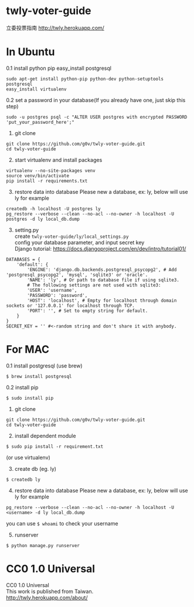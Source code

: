 twly-voter-guide
================

立委投票指南 http://twly.herokuapp.com/     

In Ubuntu
=================
0.1 install python pip easy_install postgresql         
```
sudo apt-get install python-pip python-dev python-setuptools postgresql     
easy_install virtualenv
```
0.2 set a password in your database(If you already have one, just skip this step) 
```
sudo -u postgres psql -c "ALTER USER postgres with encrypted PASSWORD 'put_your_password_here';"
```

1. git clone
```
git clone https://github.com/g0v/twly-voter-guide.git       
cd twly-voter-guide
```

2. start virtualenv and install packages
```
virtualenv --no-site-packages venv      
source venv/bin/activate        
pip install -r requirements.txt     
```

3. restore data into database
Please new a database, ex: ly, below will use ly for example
```
createdb -h localhost -U postgres ly
pg_restore --verbose --clean --no-acl --no-owner -h localhost -U postgres -d ly local_db.dump
```

3. setting.py       
create `twly-voter-guide/ly/local_settings.py`      
config your database parameter, and input secret key        
Django tutorial: https://docs.djangoproject.com/en/dev/intro/tutorial01/					

```
DATABASES = {
    'default': {
        'ENGINE': 'django.db.backends.postgresql_psycopg2', # Add 'postgresql_psycopg2', 'mysql', 'sqlite3' or 'oracle'.
        'NAME': 'ly', # Or path to database file if using sqlite3.
        # The following settings are not used with sqlite3:
        'USER': 'username',
        'PASSWORD': 'password',
        'HOST': 'localhost', # Empty for localhost through domain sockets or '127.0.0.1' for localhost through TCP.
        'PORT': '', # Set to empty string for default.
    }
}
SECRET_KEY = '' #<-random string and don't share it with anybody.
```

For MAC
=================
0.1 install postgresql (use brew)
```
$ brew install postgresql
```
0.2 install pip
```
$ sudo install pip 
```


1. git clone
```
git clone https://github.com/g0v/twly-voter-guide.git       
cd twly-voter-guide
```
2. install dependent module
```
$ sudo pip install -r requirement.txt
```
(or use virtualenv)

3. create db (eg. ly)
```
$ createdb ly
```

4. restore data into database
Please new a database, ex: ly, below will use ly for example
```
pg_restore --verbose --clean --no-acl --no-owner -h localhost -U <username> -d ly local_db.dump
```
you can use `$ whoami` to check your username

5. runserver
```
$ python manage.py runserver
```

CC0 1.0 Universal
=================
CC0 1.0 Universal       
This work is published from Taiwan.     
http://twly.herokuapp.com/about/
